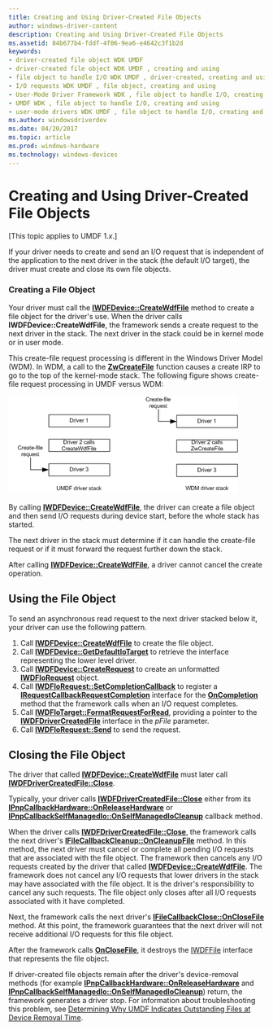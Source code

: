 ```yaml
---
title: Creating and Using Driver-Created File Objects
author: windows-driver-content
description: Creating and Using Driver-Created File Objects
ms.assetid: 84b677b4-fddf-4f06-9ea6-e4642c3f1b2d
keywords:
- driver-created file object WDK UMDF
- driver-created file object WDK UMDF , creating and using
- file object to handle I/O WDK UMDF , driver-created, creating and using
- I/O requests WDK UMDF , file object, creating and using
- User-Mode Driver Framework WDK , file object to handle I/O, creating and using
- UMDF WDK , file object to handle I/O, creating and using
- user-mode drivers WDK UMDF , file object to handle I/O, creating and using
ms.author: windowsdriverdev
ms.date: 04/20/2017
ms.topic: article
ms.prod: windows-hardware
ms.technology: windows-devices
---
```


# Creating and Using Driver-Created File Objects


\[This topic applies to UMDF 1.*x*.\]

If your driver needs to create and send an I/O request that is independent of the application to the next driver in the stack (the default I/O target), the driver must create and close its own file objects.

### Creating a File Object

Your driver must call the [**IWDFDevice::CreateWdfFile**](https://msdn.microsoft.com/library/windows/hardware/ff558828) method to create a file object for the driver's use. When the driver calls **IWDFDevice::CreateWdfFile**, the framework sends a create request to the next driver in the stack. The next driver in the stack could be in kernel mode or in user mode.

This create-file request processing is different in the Windows Driver Model (WDM). In WDM, a call to the [**ZwCreateFile**](https://msdn.microsoft.com/library/windows/hardware/ff566424) function causes a create IRP to go to the top of the kernel-mode stack. The following figure shows create-file request processing in UMDF versus WDM:

![create-file request handling in umdf versus wdm](images/drvrcrtfile.gif)

By calling [**IWDFDevice::CreateWdfFile**](https://msdn.microsoft.com/library/windows/hardware/ff558828), the driver can create a file object and then send I/O requests during device start, before the whole stack has started.

The next driver in the stack must determine if it can handle the create-file request or if it must forward the request further down the stack.

After calling [**IWDFDevice::CreateWdfFile**](https://msdn.microsoft.com/library/windows/hardware/ff558828), a driver cannot cancel the create operation.

## Using the File Object


To send an asynchronous read request to the next driver stacked below it, your driver can use the following pattern.

1.  Call [**IWDFDevice::CreateWdfFile**](https://msdn.microsoft.com/library/windows/hardware/ff558828) to create the file object.
2.  Call [**IWDFDevice::GetDefaultIoTarget**](https://msdn.microsoft.com/library/windows/hardware/ff558831) to retrieve the interface representing the lower level driver.
3.  Call [**IWDFDevice::CreateRequest**](https://msdn.microsoft.com/library/windows/hardware/ff557021) to create an unformatted [**IWDFIoRequest**](https://msdn.microsoft.com/library/windows/hardware/ff558985) object.
4.  Call [**IWDFIoRequest::SetCompletionCallback**](https://msdn.microsoft.com/library/windows/hardware/ff559153) to register a [**IRequestCallbackRequestCompletion**](https://msdn.microsoft.com/library/windows/hardware/ff556904) interface for the [**OnCompletion**](https://msdn.microsoft.com/library/windows/hardware/ff556905) method that the framework calls when an I/O request completes.
5.  Call [**IWDFIoTarget::FormatRequestForRead**](https://msdn.microsoft.com/library/windows/hardware/ff559233), providing a pointer to the [**IWDFDriverCreatedFile**](https://msdn.microsoft.com/library/windows/hardware/ff558895) interface in the *pFile* parameter.
6.  Call [**IWDFIoRequest::Send**](https://msdn.microsoft.com/library/windows/hardware/ff559149) to send the request.

## Closing the File Object


The driver that called [**IWDFDevice::CreateWdfFile**](https://msdn.microsoft.com/library/windows/hardware/ff558828) must later call [**IWDFDriverCreatedFile::Close**](https://msdn.microsoft.com/library/windows/hardware/ff558897).

Typically, your driver calls [**IWDFDriverCreatedFile::Close**](https://msdn.microsoft.com/library/windows/hardware/ff558897) either from its [**IPnpCallbackHardware::OnReleaseHardware**](https://msdn.microsoft.com/library/windows/hardware/ff556768) or [**IPnpCallbackSelfManagedIo::OnSelfManagedIoCleanup**](https://msdn.microsoft.com/library/windows/hardware/ff556780) callback method.

When the driver calls [**IWDFDriverCreatedFile::Close**](https://msdn.microsoft.com/library/windows/hardware/ff558897), the framework calls the next driver's [**IFileCallbackCleanup::OnCleanupFile**](https://msdn.microsoft.com/library/windows/hardware/ff554905) method. In this method, the next driver must cancel or complete all pending I/O requests that are associated with the file object. The framework then cancels any I/O requests created by the driver that called [**IWDFDevice::CreateWdfFile**](https://msdn.microsoft.com/library/windows/hardware/ff558828). The framework does not cancel any I/O requests that lower drivers in the stack may have associated with the file object. It is the driver's responsibility to cancel any such requests. The file object only closes after all I/O requests associated with it have completed.

Next, the framework calls the next driver's [**IFileCallbackClose::OnCloseFile**](https://msdn.microsoft.com/library/windows/hardware/ff554910) method. At this point, the framework guarantees that the next driver will not receive additional I/O requests for this file object.

After the framework calls [**OnCloseFile**](https://msdn.microsoft.com/library/windows/hardware/ff554910), it destroys the [IWDFFile](https://msdn.microsoft.com/library/windows/hardware/ff558912) interface that represents the file object.

If driver-created file objects remain after the driver's device-removal methods (for example [**IPnpCallbackHardware::OnReleaseHardware**](https://msdn.microsoft.com/library/windows/hardware/ff556768) and [**IPnpCallbackSelfManagedIo::OnSelfManagedIoCleanup**](https://msdn.microsoft.com/library/windows/hardware/ff556780)) return, the framework generates a driver stop. For information about troubleshooting this problem, see [Determining Why UMDF Indicates Outstanding Files at Device Removal Time](determining-why-umdf-indicates-outstanding-files-at-device-removal-tim.md).

 

 





